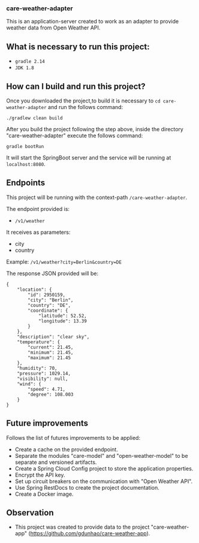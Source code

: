 ### care-weather-adapter
This is an application-server created to work as an adapter to provide weather data from Open Weather API.

## What is necessary to run this project:

- ```gradle 2.14```
- ```JDK 1.8```

## How can I build and run this project?
Once you downloaded the project,to build it is necessary to ```cd care-weather-adapter``` and run the follows command:

```./gradlew clean build```

After you build the project following the step above, inside the directory "care-weather-adapter" execute the follows command:

```gradle bootRun```

It will start the SpringBoot server and the service will be running at ```localhost:8080```.

## Endpoints

This project will be running with the context-path ```/care-weather-adapter```.

The endpoint provided is:

- ```/v1/weather```

It receives as parameters:

- city
- country

Example: ```/v1/weather?city=Berlin&country=DE```

The response JSON provided will be:

```
{
    "location": {
        "id": 2950159,
        "city": "Berlin",
        "country": "DE",
        "coordinate": {
            "latitude": 52.52,
            "longitude": 13.39
        }
    },
    "description": "clear sky",
    "temperature": {
        "current": 21.45,
        "minimum": 21.45,
        "maximum": 21.45
    },
    "humidity": 70,
    "pressure": 1029.14,
    "visibility": null,
    "wind": {
        "speed": 4.71,
        "degree": 108.003
    }
}
```

## Future improvements

Follows the list of futures improvements to be applied:

  - Create a cache on the provided endpoint.
  - Separate the modules "care-model" and "open-weather-model" to be separate and versioned artifacts.
  - Create a Spring Cloud Config project to store the application properties.
  - Encrypt the API key.
  - Set up circuit breakers on the communication with "Open Weather API".
  - Use Spring RestDocs to create the project documentation.
  - Create a Docker image.

## Observation

 - This project was created to provide data to the project "care-weather-app" (https://github.com/gdunhao/care-weather-app).

